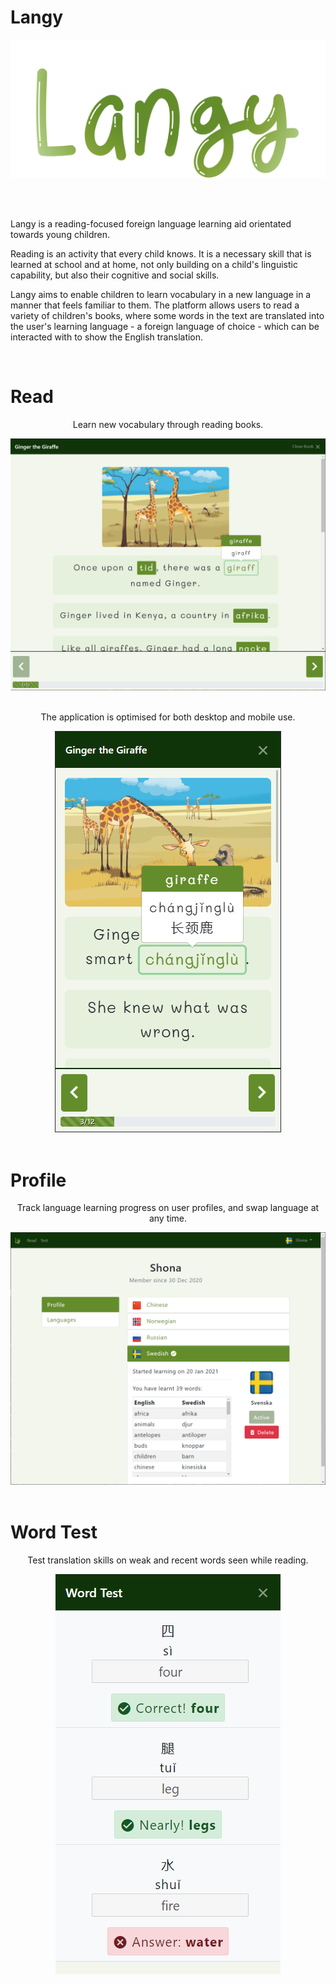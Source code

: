# Langy

<div align="center">
  <img src="static/images/langy.svg" alt="Langy">
</div>

<br><br>

<p>
    Langy is a reading-focused foreign language learning aid orientated towards young children.
</p>
<p>
    Reading is an activity that every child knows. It is a necessary skill that is learned at school and at home, not only building on a child's linguistic capability, but also their cognitive and social skills.
</p>
<p>
    Langy aims to enable children to learn vocabulary in a new language in a manner that feels familiar to them. The platform allows users to read a variety of children's books, where some words in the text are translated into the user's learning language - a foreign language of choice - which can be interacted with to show the English translation.
</p>

<br>
<h1>Read</h1>
<p align="center">
    Learn new vocabulary through reading books.
</p>
<div align="center">
    <img src="static/images/read-desktop.png" alt="Reading a book on a desktop (large screen device).">
</div>
<br>
<p align="center">
    The application is optimised for both desktop and mobile use.
</p>
<div align="center">
    <img src="static/images/read-mobile-chinese.png" alt="Reading a book on a mobile (small screen device).">
</div>

<br>
<h1>Profile</h1>
<p align="center">
    Track language learning progress on user profiles, and swap language at any time.
</p>
<div align="center">
    <img src="static/images/profile-desktop.png" alt="A user's language learning progress on their profile.">
</div>

<br>
<h1>Word Test</h1>
<p align="center">
    Test translation skills on weak and recent words seen while reading.
</p>
<div align="center">
    <img src="static/images/wordtest-mobile-chinese.png" alt="Taking a Word Test.">
</div>

